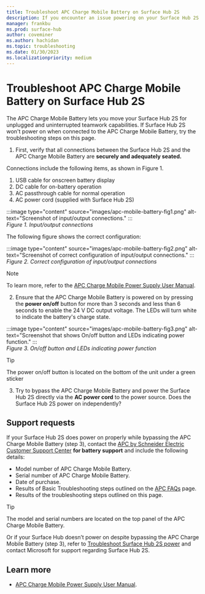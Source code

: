 ```yaml
---
title: Troubleshoot APC Charge Mobile Battery on Surface Hub 2S
description: If you encounter an issue powering on your Surface Hub 2S when connected to the APC Charge Mobile Battery, review the troubleshooting steps outlined on this page.
manager: frankbu
ms.prod: surface-hub
author: coveminer
ms.author: hachidan
ms.topic: troubleshooting
ms.date: 01/30/2023
ms.localizationpriority: medium
---
```


# Troubleshoot APC Charge Mobile Battery on Surface Hub 2S

The APC Charge Mobile Battery lets you move your Surface Hub 2S for unplugged and uninterrupted teamwork capabilities. If Surface Hub 2S won't power on when connected to the APC Charge Mobile Battery, try the troubleshooting steps on this page.

1. First, verify that all connections between the Surface Hub 2S and the APC Charge Mobile Battery are **securely and adequately seated.**

Connections include the following items, as shown in Figure 1.

1. USB cable for onscreen battery display
2. DC cable for on-battery operation
3. AC passthrough cable for normal operation
4. AC power cord (supplied with Surface Hub 2S)

:::image type="content" source="images/apc-mobile-battery-fig1.png" alt-text="Screenshot of input/output connections." :::<br>
*Figure 1. Input/output connections*

The following figure shows the correct configuration:

:::image type="content" source="images/apc-mobile-battery-fig2.png" alt-text="Screenshot of correct configuration of input/output connections." :::<br>
*Figure 2. Correct configuration of input/output connections*

> [!NOTE]
> To learn more, refer to the [APC Charge Mobile Power Supply User Manual](https://www.apc.com/us/en/download/document/SPD_UM-990-6394_EN/).

2. Ensure that the APC Charge Mobile Battery is powered on by pressing the **power on/off** button for more than 3 seconds and less than 6 seconds to enable the 24 V DC output voltage. The LEDs will turn white to indicate the battery's charge state.

:::image type="content" source="images/apc-mobile-battery-fig3.png" alt-text="Screenshot that shows On/off button and LEDs indicating power function." :::<br>
*Figure 3. On/off button and LEDs indicating power function*

> [!TIP]
> The power on/off button is located on the bottom of the unit under a green sticker

3. Try to bypass the APC Charge Mobile Battery and power the Surface Hub 2S directly via the **AC power cord** to the power source. Does the Surface Hub 2S power on independently?

## Support requests

If your Surface Hub 2S does power on properly while bypassing the APC Charge Mobile Battery (step 3), contact the [APC by Schneider Electric Customer Support Center](https://www.apc.com/us/en/support/contact-us/) **for battery support** and include the following details:

- Model number of APC Charge Mobile Battery.
- Serial number of APC Charge Mobile Battery.
- Date of purchase.
- Results of Basic Troubleshooting steps outlined on the [APC FAQs](https://www.apc.com/us/en/faqs/FA405616/) page.
- Results of the troubleshooting steps outlined on this page.

> [!TIP]
> The model and serial numbers are located on the top panel of the APC Charge Mobile Battery.

Or if your Surface Hub doesn’t power on despite bypassing the APC Charge Mobile Battery (step 3), refer to [Troubleshoot Surface Hub 2S power](troubleshoot-power-surface-hub-2s.md) and contact Microsoft for support regarding Surface Hub 2S.

## Learn more

- [APC Charge Mobile Power Supply User Manual](https://www.apc.com/us/en/download/document/SPD_UM-990-6394_EN/).
